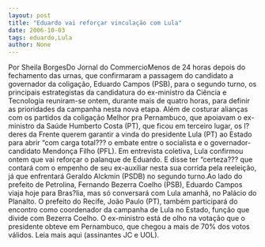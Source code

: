 ```yaml
---
layout: post
title: "Eduardo vai reforçar vinculação com Lula"
date: 2006-10-03
tags: eduardo,Lula
author: None
---
```

Por Sheila BorgesDo Jornal do CommercioMenos de 24 horas depois do fechamento das urnas, que confirmaram a passagem do candidato a governador da coligação, Eduardo Campos (PSB), para o segundo turno, os principais estrategistas da candidatura do ex-ministro da Ciência e Tecnologia reuniram-se ontem, durante mais de quatro horas, para definir as prioridades da campanha nesta nova etapa. Além de costurar alianças com os partidos da coligação Melhor pra Pernambuco, que apoiavam o ex-ministro da Saúde Humberto Costa (PT), que ficou em terceiro lugar, os l?deres da Frente querem garantir a vinda do presidente Lula (PT) ao Estado para abrir “com carga total??? o embate entre o socialista e o governador-candidato Mendonça Filho (PFL). Em entrevista coletiva, Lula confirmou ontem que vai reforçar o palanque de Eduardo. E disse ter “certeza??? que contará com o empenho de seu ex-auxiliar nesta sua corrida pela reeleição, já que enfrentará Geraldo Alckmin (PSDB) no segundo turno.Ao lado do prefeito de Petrolina, Fernando Bezerra Coelho (PSB), Eduardo Campos viaja hoje para Bras?lia, mas só conversará com Lula amanhã, no Palácio do Planalto. O prefeito do Recife, João Paulo (PT), também participará do encontro como coordenador da campanha de Lula no Estado, função que divide com Bezerra Coelho. O ex-ministro está de olho na votação que o presidente obteve em Pernambuco, que chegou a mais de 70% dos votos válidos.
Leia mais aqui (assinantes JC e UOL). 